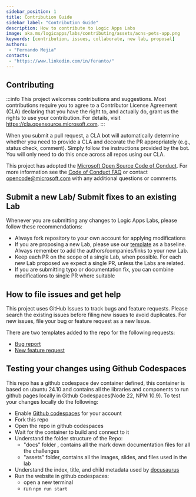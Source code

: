 ```yaml
---
sidebar_position: 1
title: Contribution Guide
sidebar_label: "Contribution Guide"
description: How to contribute to Logic Apps Labs
image: aka.ms/logicapps/labs/contributing/assets/acns-pets-app.png
keywords: [contribution, issues, collaborate, new lab, proposal]
authors:
 - "Fernando Mejia"
contacts:
 - "https://www.linkedin.com/in/feranto/"
---
```



## Contributing

:::info
This project welcomes contributions and suggestions.  Most contributions require you to agree to a
Contributor License Agreement (CLA) declaring that you have the right to, and actually do, grant us
the rights to use your contribution. For details, visit https://cla.opensource.microsoft.com.
:::


When you submit a pull request, a CLA bot will automatically determine whether you need to provide
a CLA and decorate the PR appropriately (e.g., status check, comment). Simply follow the instructions
provided by the bot. You will only need to do this once across all repos using our CLA.

This project has adopted the [Microsoft Open Source Code of Conduct](https://opensource.microsoft.com/codeofconduct/).
For more information see the [Code of Conduct FAQ](https://opensource.microsoft.com/codeofconduct/faq/) or
contact [opencode@microsoft.com](mailto:opencode@microsoft.com) with any additional questions or comments.

## Submit a new Lab/ Submit fixes to an existing Lab

Whenever you are submitting any changes to Logic Apps Labs, please follow these recommendations:

- Always fork repository to your own account for applying modifications
- If you are proposing a new Lab, please use our [template](template.md) as a baseline. Always remember to add the authors/companies/links to your new Lab.
- Keep each PR on the scope of a single Lab, when possible. For each new Lab proposed we expect a single PR, unless the Labs are related.
- If you are submitting typo or documentation fix, you can combine modifications to single PR where suitable


## How to file issues and get help  

This project uses GitHub Issues to track bugs and feature requests. Please search the existing 
issues before filing new issues to avoid duplicates.  For new issues, file your bug or 
feature request as a new Issue.

There are two templates added to the repo for the following requests:

- [Bug report](https://github.com/Azure-Samples/logicapps-labs/issues/new?template=bug_report.md)
- [New feature request](https://github.com/Azure-Samples/logicapps-labs/issues/new?template=feature_request.md) 



## Testing your changes using Github Codespaces

This repo has a github codespace dev container defined, this container is based on ubuntu 24.10 and contains all the libraries and components to run github pages locally in Github Codespaces(Node 22, NPM 10.9). To test your changes locally do the following:

- Enable [Github codespaces](https://github.com/features/codespaces) for your account
- Fork this repo
- Open the repo in github codespaces
- Wait for the container to build and connect to it
- Understand the folder structure of the Repo:
    - "docs" folder , contains all the mark down documentation files for all the challenges
    - "assets" folder, contains all the images, slides, and files used in the lab
- Understand the index, title, and child metadata used by [docusaurus](https://docusaurus.io/) 
- Run the website in github codespaces:
    - open a new terminal 
    - run ``` npm run start ```